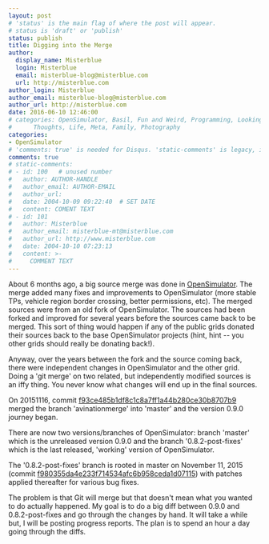 ```yaml
---
layout: post
# 'status' is the main flag of where the post will appear.
# status is 'draft' or 'publish'
status: publish
title: Digging into the Merge
author:
  display_name: Misterblue
  login: Misterblue
  email: misterblue-blog@misterblue.com
  url: http://misterblue.com
author_login: Misterblue
author_email: misterblue-blog@misterblue.com
author_url: http://misterblue.com
date: 2016-06-10 12:46:00
# categories: OpenSimulator, Basil, Fun and Weird, Programming, LookingGlass, Travel
#      Thoughts, Life, Meta, Family, Photography
categories:
- OpenSimulator
# 'comments: true' is needed for Disqus. 'static-comments' is legacy, imbedded comments.
comments: true
# static-comments:
# - id: 100   # unused number
#   author: AUTHOR-HANDLE
#   author_email: AUTHOR-EMAIL
#   author_url:
#   date: 2004-10-09 09:22:40  # SET DATE
#   content: COMENT TEXT
# - id: 101
#   author: Misterblue
#   author_email: misterblue-mt@misterblue.com
#   author_url: http://www.misterblue.com
#   date: 2004-10-10 07:23:13
#   content: >-
#     COMMENT TEXT
---
```

About 6 months ago, a big source merge was done in [OpenSimulator].
The merge added many fixes and improvements to OpenSimulator (more stable TPs,
vehicle region border crossing, better permissions, etc).
The merged sources were from an old fork of OpenSimulator. The sources had
been forked and improved for several years before the sources came back to be
merged.
This sort of thing would happen if any of the public grids donated their
sources back to the base OpenSimulator projects (hint, hint -- you other grids
should really be donating back!).

Anyway, over the years between the fork and the source coming back, there were
independent changes in OpenSimulator and the other grid. Doing a 'git merge'
on two related, but independently modified sources is an iffy thing.
You never know what changes will end up in the final sources.

On 20151116, commit [f93ce485b1df8c1c8a7ff1a44b280ce30b8707b9] merged the
branch 'avinationmerge' into 'master' and the version 0.9.0 journey began.

There are now two versions/branches of OpenSimulator:
branch 'master' which is the unreleased version 0.9.0
and the
branch '0.8.2-post-fixes' which is the last released, 'working' version of OpenSimulator.

The '0.8.2-post-fixes' branch is rooted in master on November 11, 2015
(commit [f980355da4e233f714534afc6b958ceda1d07115]) with patches applied thereafter
for various bug fixes.

The problem is that Git will merge but that doesn't mean what you wanted to do
actually happened. My goal is to do a big diff between 0.9.0 and 0.8.2-post-fixes
and go through the changes by hand. It will take a while but, I will be posting
progress reports. The plan is to spend an hour a day going through the diffs.

[OpenSimulator]: http://opensimulator.org/
[f93ce485b1df8c1c8a7ff1a44b280ce30b8707b9]: http://opensimulator.org/viewgit/?a=commit&p=opensim&h=f93ce485b1df8c1c8a7ff1a44b280ce30b8707b9
[f980355da4e233f714534afc6b958ceda1d07115]: http://opensimulator.org/viewgit/?a=commit&p=opensim&h=f980355da4e233f714534afc6b958ceda1d07115
